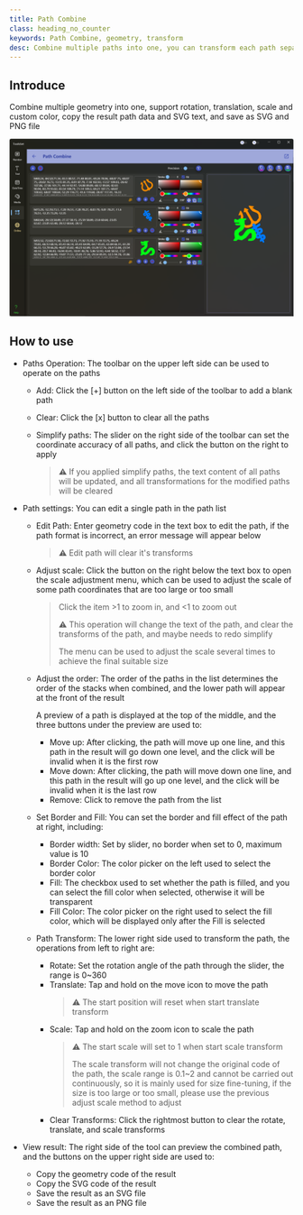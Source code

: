 ```yaml
---
title: Path Combine
class: heading_no_counter
keywords: Path Combine, geometry, transform 
desc: Combine multiple paths into one, you can transform each path separately, and the result can be saved as an SVG or image
---
```


## Introduce

Combine multiple geometry into one, support rotation, translation, scale and custom color, copy the result path data and SVG text, and save as SVG and PNG file

![](../../assets/images/ToolsSet/TSOPathGroup.png)

## How to use
* Paths Operation: The toolbar on the upper left side can be used to operate on the paths
  * Add: Click the [+] button on the left side of the toolbar to add a blank path
  * Clear: Click the [x] button to clear all the paths
  * Simplify paths: The slider on the right side of the toolbar can set the coordinate accuracy of all paths, and click the button on the right to apply
  
    > ⚠️ If you applied simplify paths, the text content of all paths will be updated, and all transformations for the modified paths will be cleared

* Path settings: You can edit a single path in the path list
  * Edit Path: Enter geometry code in the text box to edit the path, if the path format is incorrect, an error message will appear below
  
    > ⚠️ Edit path will clear it's transforms
  * Adjust scale: Click the button on the right below the text box to open the scale adjustment menu, which can be used to adjust the scale of some path coordinates that are too large or too small
    > Click the item \>1 to zoom in, and <1 to zoom out
    > 
    > ⚠️ This operation will change the text of the path, and clear the transforms of the path, and maybe needs to redo simplify
    > 
    > The menu can be used to adjust the scale several times to achieve the final suitable size
  * Adjust the order: The order of the paths in the list determines the order of the stacks when combined, and the lower path will appear at the front of the result
    
    A preview of a path is displayed at the top of the middle, and the three buttons under the preview are used to:
    * Move up: After clicking, the path will move up one line, and this path in the result will go down one level, and the click will be invalid when it is the first row
    * Move down: After clicking, the path will move down one line, and this path in the result will go up one level, and the click will be invalid when it is the last row
    * Remove: Click to remove the path from the list
  
  * Set Border and Fill: You can set the border and fill effect of the path at right, including:
    * Border width: Set by slider, no border when set to 0, maximum value is 10
    * Border Color: The color picker on the left used to select the border color
    * Fill: The checkbox used to set whether the path is filled, and you can select the fill color when selected, otherwise it will be transparent
    * Fill Color: The color picker on the right used to select the fill color, which will be displayed only after the Fill is selected
  
  * Path Transform: The lower right side used to transform the path, the operations from left to right are:
    * Rotate: Set the rotation angle of the path through the slider, the range is 0~360
    * Translate: Tap and hold on the move icon to move the path
      > ⚠️ The start position will reset when start translate transform
    * Scale: Tap and hold on the zoom icon to scale the path
      > ⚠️ The start scale will set to 1 when start scale transform
      > 
      > The scale transform will not change the original code of the path, the scale range is 0.1~2 and cannot be carried out continuously, so it is mainly used for size fine-tuning, if the size is too large or too small, please use the previous adjust scale method to adjust
    * Clear Transforms: Click the rightmost button to clear the rotate, translate, and scale transforms
* View result: The right side of the tool can preview the combined path, and the buttons on the upper right side are used to:
  * Copy the geometry code of the result
  * Copy the SVG code of the result
  * Save the result as an SVG file
  * Save the result as an PNG file